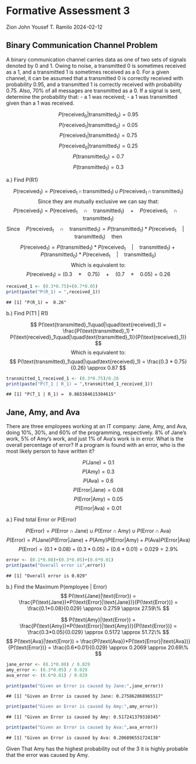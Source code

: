 Formative Assessment 3
================
Zion John Yousef T. Ramilo
2024-02-12

## Binary Communication Channel Problem

A binary communication channel carries data as one of two sets of
signals denoted by 0 and 1. Owing to noise, a transmitted 0 is sometimes
received as a 1, and a transmitted 1 is sometimes received as a 0. For a
given channel, it can be assumed that a transmitted 0 is correctly
received with probability 0.95, and a transmitted 1 is correctly
received with probability 0.75. Also, 70% of all messages are
transmitted as a 0. If a signal is sent, determine the probability
that: - a 1 was received; - a 1 was transmitted given than a 1 was
received.

$$
P(\text{received}_0 | \text{transmitted}_0) = 0.95
$$ $$
P(\text{received}_1 | \text{transmitted}_0) = 0.05
$$ $$
P(\text{received}_1 | \text{transmitted}_1) = 0.75
$$ $$
P(\text{received}_0 | \text{transmitted}_1) = 0.25
$$ $$
P(\text{transmitted}_0) = 0.7
$$ $$
P(\text{transmitted}_1) = 0.3
$$

a.) Find P(R1)

$$
P(\text{received}_1) = P(\text{received}_1\,\cap\,\text{transmitted}_1)\,\cup\,P(\text{received}_1\,\cap\,\text{transmitted}_1)
$$ $$
\text{Since they are mutually exclusive we can say that: }
$$ $$
P(\text{received}_1) = P(\text{received}_1\quad\cap\quad\text{transmitted}_1)\quad+\quad P(\text{received}_1\quad\cap\quad\text{transmitted}_1)
$$ $$
\text{Since}\quad P(\text{received}_1\quad\cap\quad\text{transmitted}_1) = P(\text{transmitted}_1) * P(\text{received}_1\quad|\quad\text{transmitted}_1)\quad\text{then}
$$ $$ 
P(\text{received}_1) = P(\text{transmitted}_1) * P(\text{received}_1\quad|\quad\text{transmitted}_1) + P(\text{transmitted}_0) * P(\text{received}_1\quad|\quad\text{transmitted}_0)
$$ $$
\text{Which is equivalent to: }
$$ $$
P(\text{received}_1) = (0.3\quad*\quad0.75)\quad+\quad(0.7\quad*\quad0.05) = 0.26
$$

``` r
received_1 <- (0.3*0.75)+(0.7*0.05)
print(paste("P(R_1) = ",received_1))
```

    ## [1] "P(R_1) =  0.26"

b.) Find P(T1 \| R1)

$$
P(\text{transmitted}_1\quad|\quad\text{received}_1) = \frac{P(\text{transmitted}_1) * P(\text{received}_1\quad|\quad\text{transmitted}_1)}{P(\text{received}_1)}
$$ $$
\text{Which is equivalent to: }
$$ $$
P(\text{transmitted}_1\quad|\quad\text{received}_1) = \frac{0.3 * 0.75}{0.26} \approx 0.87
$$

``` r
transmitted_1_received_1 <- (0.3*0.75)/0.26
print(paste("P(T_1 | R_1) = ",transmitted_1_received_1))
```

    ## [1] "P(T_1 | R_1) =  0.865384615384615"

## Jane, Amy, and Ava

There are three employees working at an IT company: Jane, Amy, and Ava,
doing 10%, 30%, and 60% of the programming, respectively. 8% of Jane’s
work, 5% of Amy’s work, and just 1% of Ava‘s work is in error. What is
the overall percentage of error? If a program is found with an error,
who is the most likely person to have written it?

$$
P(\text{Jane}) = 0.1
$$ $$
P(\text{Amy}) = 0.3
$$ $$
P(\text{Ava}) = 0.6
$$ $$
P(\text{Error} | \text{Jane}) = 0.08
$$ $$
P(\text{Error} | \text{Amy}) = 0.05
$$ $$
P(\text{Error} | \text{Ava}) = 0.01
$$

a.) Find total Error or P(Error)

$$
P(\text{Error}) = P(\text{Error}\cap\text{Jane})\cup P(\text{Error}\cap\text{Amy})\cup P(\text{Error}\cap\text{Ava})
$$ $$
P(\text{Error}) = P(\text{Jane})P(\text{Error}|\text{Jane}) + P(\text{Amy})P(\text{Error}|\text{Amy}) + P(\text{Ava})P(\text{Error}|\text{Ava})
$$ $$
P(\text{Error}) = (0.1*0.08)+(0.3*0.05)+(0.6*0.01) = 0.029 = 2.9\%
$$

``` r
error <- (0.1*0.08)+(0.3*0.05)+(0.6*0.01)
print(paste("Overall error is",error))
```

    ## [1] "Overall error is 0.029"

b.) Find the Maximum P(employee \| Error) $$
P(\text{Jane}|\text{Error}) = \frac{P(\text{Jane})*P(\text{Error}|\text{Jane})}{P(\text{Error})} = \frac{0.1*0.08}{0.029} \approx 0.2759 \approx 27.59\%
$$

$$
P(\text{Amy}|\text{Error}) = \frac{P(\text{Amy})*P(\text{Error}|\text{Amy})}{P(\text{Error})} = \frac{0.3*0.05}{0.029} \approx 0.5172 \approx 51.72\%
$$ $$
P(\text{Ava}|\text{Error}) = \frac{P(\text{Ava})*P(\text{Error}|\text{Ava})}{P(\text{Error})} = \frac{0.6*0.01}{0.029} \approx 0.2069 \approx 20.69\%
$$

``` r
jane_error <- (0.1*0.08) / 0.029
amy_error <- (0.3*0.05) / 0.029
ava_error <- (0.6*0.01) / 0.029

print(paste("Given an Error is caused by Jane:",jane_error))
```

    ## [1] "Given an Error is caused by Jane: 0.275862068965517"

``` r
print(paste("Given an Error is caused by Amy:",amy_error))
```

    ## [1] "Given an Error is caused by Amy: 0.517241379310345"

``` r
print(paste("Given an Error is caused by Ava:",ava_error))
```

    ## [1] "Given an Error is caused by Ava: 0.206896551724138"

Given That Amy has the highest probability out of the 3 it is highly
probable that the error was caused by Amy.
